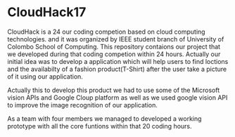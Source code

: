 # CloudHack17
CloudHack is a 24 our coding competion based on cloud computing technologies. and it was organized by IEEE student branch of University of Colombo School of Computing. This repository contaions our project that we developed during that coding competion within 24 hours. Actually our initial idea was to develop a application which will help users to find loctions and the availabilty of a fashion product(T-Shirt) after the user take a picture of it using our application.

Actually this to develop this product we had to use some of the Microsoft vision APIs and Google Cloup platform as well as we used google vision API to improve the image recognition of our application.

As a team with four members we managed to developed a working prototype with all the core funtions within that 20 coding hours.
